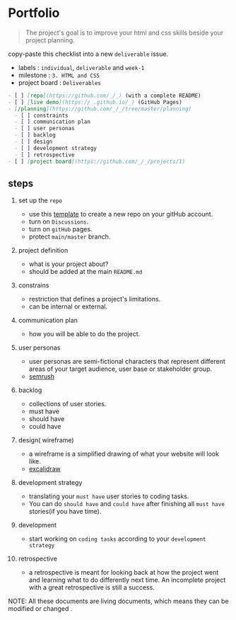# Portfolio

> The project's goal is to improve your html and css skills beside your project
> planning.

copy-paste this checklist into a new `deliverable` issue.

- labels : `individual`, `deliverable` and `week-1`
- milestone : `3. HTML and CSS`
- project board : `Deliverables`

```md
- [ ] [repo](https://github.com/_/_) (with a complete README)
- [ ] [live demo](https://_.github.io/_) (GitHub Pages)
- [/planning](https://github.com/_/_/tree/master/planning)
  - [ ] constraints
  - [ ] communication plan
  - [ ] user personas
  - [ ] backlog
  - [ ] design
  - [ ] development strategy
  - [ ] retrospective
- [ ] [project board](https://github.com/_/_/projects/1)
```

## steps

1. set up the `repo`

   - use this
     [template](https://github.com/HackYourFutureBelgium/template-html-css) to
     create a new repo on your gitHub account.
   - turn on `Discussions`.
   - turn on `gitHub` pages.
   - protect `main/master` branch.

2. project definition
   - what is your project about?
   - should be added at the main `README.md`
3. constrains
   - restriction that defines a project's limitations.
   - can be internal or external.
4. communication plan
   - how you will be able to do the project.
5. user personas
   - user personas are semi-fictional characters that represent different areas
     of your target audience, user base or stakeholder group.
   - [semrush](https://www.semrush.com/persona/new/)
6. backlog
   - collections of user stories.
   - must have
   - should have
   - could have
7. design( wireframe)
   - a wireframe is a simplified drawing of what your website will look like.
   - [excalidraw](https://excalidraw.com/)
8. development strategy
   - translating your `must have` user stories to coding tasks.
   - You can do `should have` and `could have` after finishing all `must have`
     stories(if you have time).
9. development
   - start working on `coding tasks` according to your `development strategy`
10. retrospective
    - a retrospective is meant for looking back at how the project went and
      learning what to do differently next time. An incomplete project with a
      great retrospective is still a success.

NOTE: All these documents are living documents, which means they can be modified
or changed .
